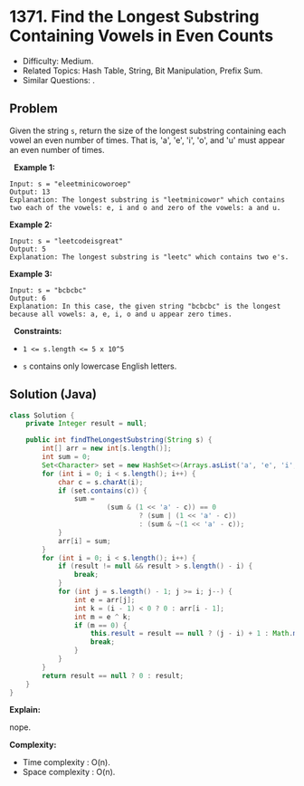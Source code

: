 # 1371. Find the Longest Substring Containing Vowels in Even Counts

- Difficulty: Medium.
- Related Topics: Hash Table, String, Bit Manipulation, Prefix Sum.
- Similar Questions: .

## Problem

Given the string ```s```, return the size of the longest substring containing each vowel an even number of times. That is, 'a', 'e', 'i', 'o', and 'u' must appear an even number of times.

 
**Example 1:**

```
Input: s = "eleetminicoworoep"
Output: 13
Explanation: The longest substring is "leetminicowor" which contains two each of the vowels: e, i and o and zero of the vowels: a and u.
```

**Example 2:**

```
Input: s = "leetcodeisgreat"
Output: 5
Explanation: The longest substring is "leetc" which contains two e's.
```

**Example 3:**

```
Input: s = "bcbcbc"
Output: 6
Explanation: In this case, the given string "bcbcbc" is the longest because all vowels: a, e, i, o and u appear zero times.
```

 
**Constraints:**


	
- ```1 <= s.length <= 5 x 10^5```
	
- ```s``` contains only lowercase English letters.



## Solution (Java)

```java
class Solution {
    private Integer result = null;

    public int findTheLongestSubstring(String s) {
        int[] arr = new int[s.length()];
        int sum = 0;
        Set<Character> set = new HashSet<>(Arrays.asList('a', 'e', 'i', 'o', 'u'));
        for (int i = 0; i < s.length(); i++) {
            char c = s.charAt(i);
            if (set.contains(c)) {
                sum =
                        (sum & (1 << 'a' - c)) == 0
                                ? (sum | (1 << 'a' - c))
                                : (sum & ~(1 << 'a' - c));
            }
            arr[i] = sum;
        }
        for (int i = 0; i < s.length(); i++) {
            if (result != null && result > s.length() - i) {
                break;
            }
            for (int j = s.length() - 1; j >= i; j--) {
                int e = arr[j];
                int k = (i - 1) < 0 ? 0 : arr[i - 1];
                int m = e ^ k;
                if (m == 0) {
                    this.result = result == null ? (j - i) + 1 : Math.max(result, (j - i) + 1);
                    break;
                }
            }
        }
        return result == null ? 0 : result;
    }
}
```

**Explain:**

nope.

**Complexity:**

* Time complexity : O(n).
* Space complexity : O(n).
